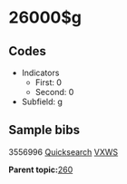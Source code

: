 # 26000$g

## Codes

-   Indicators
    -   First: 0
    -   Second: 0
-   Subfield: g

## Sample bibs

3556996 [Quicksearch](https://search.library.yale.edu/catalog/3556996) [VXWS](http://prodorbis.library.yale.edu:7014/vxws/GetHoldingsService?bibId=3556996)

**Parent topic:**[260](../../tags/260/260.md)

